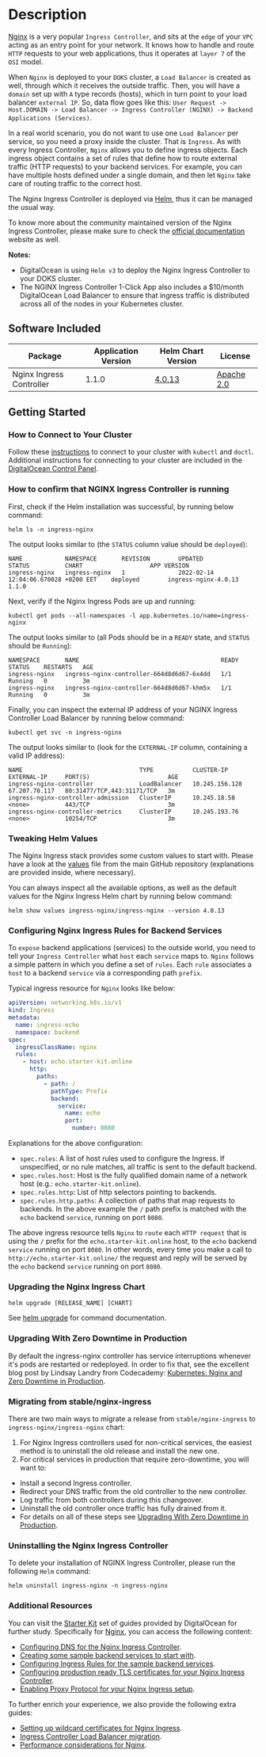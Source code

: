 # Description

[Nginx](https://github.com/kubernetes/ingress-nginx/) is a very popular `Ingress Controller`, and sits at the `edge` of your `VPC` acting as an entry point for your network. It knows how to handle and route `HTTP` requests to your web applications, thus it operates at `layer 7` of the `OSI` model.

When `Nginx` is deployed to your `DOKS` cluster, a `Load Balancer` is created as well, through which it receives the outside traffic. Then, you will have a `domain` set up with `A` type records (hosts), which in turn point to your load balancer `external IP`. So, data flow goes like this: `User Request -> Host.DOMAIN -> Load Balancer -> Ingress Controller (NGINX) -> Backend Applications (Services)`.

In a real world scenario, you do not want to use one `Load Balancer` per service, so you need a proxy inside the cluster. That is `Ingress`. As with every Ingress Controller, `Nginx` allows you to define ingress objects. Each ingress object contains a set of rules that define how to route external traffic (HTTP requests) to your backend services. For example, you can have multiple hosts defined under a single domain, and then let `Nginx` take care of routing traffic to the correct host.

The Nginx Ingress Controller is deployed via [Helm](https://helm.sh/), thus it can be managed the usual way.

To know more about the community maintained version of the Nginx Ingress Controller, please make sure to check the [official documentation](https://kubernetes.github.io/ingress-nginx/) website as well.

**Notes:**

- DigitalOcean is using `Helm v3` to deploy the Nginx Ingress Controller to your DOKS cluster.
- The NGINX Ingress Controller 1-Click App also includes a $10/month DigitalOcean Load Balancer to ensure that ingress traffic is distributed across all of the nodes in your Kubernetes cluster.

## Software Included

| Package | Application Version | Helm Chart Version | License |
|---------|---------------------|--------------------| ------- |
| Nginx Ingress Controller | 1.1.0 | [4.0.13](https://github.com/kubernetes/ingress-nginx/tree/helm-chart-4.0.13/charts/ingress-nginx)  | [Apache 2.0](https://github.com/kubernetes/ingress-nginx/blob/main/LICENSE) |

## Getting Started

### How to Connect to Your Cluster

Follow these [instructions](https://www.digitalocean.com/docs/kubernetes/how-to/connect-to-cluster/) to connect to your cluster with `kubectl` and `doctl`. Additional instructions for connecting to your cluster are included in the [DigitalOcean Control Panel](https://cloud.digitalocean.com/kubernetes/clusters/).

### How to confirm that NGINX Ingress Controller is running

First, check if the Helm installation was successful, by running below command:

```console
helm ls -n ingress-nginx
```

The output looks similar to (the `STATUS` column value should be `deployed`):

```text
NAME            NAMESPACE       REVISION        UPDATED                                 STATUS          CHART                   APP VERSION
ingress-nginx   ingress-nginx   1               2022-02-14 12:04:06.670028 +0200 EET    deployed        ingress-nginx-4.0.13    1.1.0 
```

Next, verify if the Nginx Ingress Pods are up and running:

```console
kubectl get pods --all-namespaces -l app.kubernetes.io/name=ingress-nginx
```

The output looks similar to (all Pods should be in a `READY` state, and `STATUS` should be `Running`):

```text
NAMESPACE       NAME                                        READY   STATUS    RESTARTS   AGE
ingress-nginx   ingress-nginx-controller-664d8d6d67-6x4dd   1/1     Running   0          3m
ingress-nginx   ingress-nginx-controller-664d8d6d67-khm5x   1/1     Running   0          3m
```

Finally, you can inspect the external IP address of your NGINX Ingress Controller Load Balancer by running below command:

```console
kubectl get svc -n ingress-nginx
```

The output looks similar to (look for the `EXTERNAL-IP` column, containing a valid IP address):

```text
NAME                                 TYPE           CLUSTER-IP       EXTERNAL-IP     PORT(S)                      AGE
ingress-nginx-controller             LoadBalancer   10.245.156.128   67.207.70.117   80:31477/TCP,443:31171/TCP   3m
ingress-nginx-controller-admission   ClusterIP      10.245.18.58     <none>          443/TCP                      3m
ingress-nginx-controller-metrics     ClusterIP      10.245.193.76    <none>          10254/TCP                    3m
```

### Tweaking Helm Values

The Nginx Ingress stack provides some custom values to start with. Please have a look at the [values](./values.yml) file from the main GitHub repository (explanations are provided inside, where necessary).

You can always inspect all the available options, as well as the default values for the Nginx Ingress Helm chart by running below command:

```console
helm show values ingress-nginx/ingress-nginx --version 4.0.13
```

### Configuring Nginx Ingress Rules for Backend Services

To `expose` backend applications (services) to the outside world, you need to tell your `Ingress Controller` what `host` each `service` maps to. `Nginx` follows a simple pattern in which you define a set of `rules`. Each `rule` associates a `host` to a backend `service` via a corresponding path `prefix`.

Typical ingress resource for `Nginx` looks like below:

```yaml
apiVersion: networking.k8s.io/v1
kind: Ingress
metadata:
  name: ingress-echo
  namespace: backend
spec:
  ingressClassName: nginx
  rules:
    - host: echo.starter-kit.online
      http:
        paths:
          - path: /
            pathType: Prefix
            backend:
              service:
                name: echo
                port:
                  number: 8080
```

Explanations for the above configuration:

- `spec.rules`: A list of host rules used to configure the Ingress. If unspecified, or no rule matches, all traffic is sent to the default backend.
- `spec.rules.host`: Host is the fully qualified domain name of a network host (e.g.: `echo.starter-kit.online`).
- `spec.rules.http`: List of http selectors pointing to backends.
- `spec.rules.http.paths`: A collection of paths that map requests to backends. In the above example the `/` path prefix is matched with the `echo` backend `service`, running on port `8080`.

The above ingress resource tells `Nginx` to `route` each `HTTP request` that is using the `/` prefix for the `echo.starter-kit.online` host, to the `echo` backend `service` running on port `8080`. In other words, every time you make a call to `http://echo.starter-kit.online/` the request and reply will be served by the `echo` backend `service` running on port `8080`.

### Upgrading the Nginx Ingress Chart

```console
helm upgrade [RELEASE_NAME] [CHART]
```

See [helm upgrade](https://helm.sh/docs/helm/helm_upgrade/) for command documentation.

### Upgrading With Zero Downtime in Production

By default the ingress-nginx controller has service interruptions whenever it's pods are restarted or redeployed. In order to fix that, see the excellent blog post by Lindsay Landry from Codecademy: [Kubernetes: Nginx and Zero Downtime in Production](https://medium.com/codecademy-engineering/kubernetes-nginx-and-zero-downtime-in-production-2c910c6a5ed8).

### Migrating from stable/nginx-ingress

There are two main ways to migrate a release from `stable/nginx-ingress` to `ingress-nginx/ingress-nginx` chart:

1. For Nginx Ingress controllers used for non-critical services, the easiest method is to uninstall the old release and install the new one.
2. For critical services in production that require zero-downtime, you will want to:

- Install a second Ingress controller.
- Redirect your DNS traffic from the old controller to the new controller.
- Log traffic from both controllers during this changeover.
- Uninstall the old controller once traffic has fully drained from it.
- For details on all of these steps see [Upgrading With Zero Downtime in Production](#upgrading-with-zero-downtime-in-production).

### Uninstalling the Nginx Ingress Controller

To delete your installation of NGINX Ingress Controller, please run the following `Helm` command:

```console
helm uninstall ingress-nginx -n ingress-nginx
```

### Additional Resources

You can visit the [Starter Kit](https://github.com/digitalocean/Kubernetes-Starter-Kit-Developers/) set of guides provided by DigitalOcean for further study. Specifically for [Nginx](https://github.com/digitalocean/Kubernetes-Starter-Kit-Developers/blob/main/03-setup-ingress-controller/nginx.md), you can access the following content:

- [Configuring DNS for the Nginx Ingress Controller](https://github.com/digitalocean/Kubernetes-Starter-Kit-Developers/blob/main/03-setup-ingress-controller/nginx.md#step-2---configuring-dns-for-nginx-ingress-controller).
- [Creating some sample backend services to start with](https://github.com/digitalocean/Kubernetes-Starter-Kit-Developers/blob/main/03-setup-ingress-controller/nginx.md#step-3---creating-the-nginx-backend-services).
- [Configuring Ingress Rules for the sample backend services](https://github.com/digitalocean/Kubernetes-Starter-Kit-Developers/blob/main/03-setup-ingress-controller/nginx.md#step-4---configuring-nginx-ingress-rules-for-backend-services).
- [Configuring production ready TLS certificates for your Nginx Ingress Controller](https://github.com/digitalocean/Kubernetes-Starter-Kit-Developers/blob/main/03-setup-ingress-controller/nginx.md#step-5---configuring-production-ready-tls-certificates-for-nginx).
- [Enabling Proxy Protocol for your Nginx Ingress setup](https://github.com/digitalocean/Kubernetes-Starter-Kit-Developers/blob/main/03-setup-ingress-controller/nginx.md#step-6---enabling-proxy-protocol).

To further enrich your experience, we also provide the following extra guides:

- [Setting up wildcard certificates for Nginx Ingress](https://github.com/digitalocean/Kubernetes-Starter-Kit-Developers/blob/main/03-setup-ingress-controller/guides/wildcard_certificates.md).
- [Ingress Controller Load Balancer migration](https://github.com/digitalocean/Kubernetes-Starter-Kit-Developers/blob/main/03-setup-ingress-controller/guides/ingress_loadbalancer_migration.md).
- [Performance considerations for Nginx](https://github.com/digitalocean/Kubernetes-Starter-Kit-Developers/blob/main/03-setup-ingress-controller/guides/nginx_performance_considerations.md).
